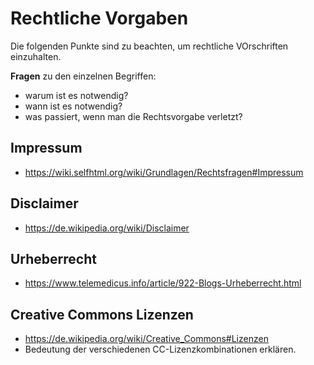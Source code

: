 # Rechtliche Vorgaben

Die folgenden Punkte sind zu beachten, um rechtliche VOrschriften einzuhalten.

**Fragen** zu den einzelnen Begriffen:
* warum ist es notwendig?
* wann ist es notwendig?
* was passiert, wenn man die Rechtsvorgabe verletzt?

## Impressum
* https://wiki.selfhtml.org/wiki/Grundlagen/Rechtsfragen#Impressum

## Disclaimer
* https://de.wikipedia.org/wiki/Disclaimer

## Urheberrecht
* https://www.telemedicus.info/article/922-Blogs-Urheberrecht.html

## Creative Commons Lizenzen
* https://de.wikipedia.org/wiki/Creative_Commons#Lizenzen
* Bedeutung der verschiedenen CC-Lizenzkombinationen erklären.
